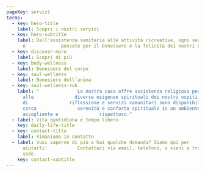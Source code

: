 ```yaml
---
pageKey: servizi
terms:
  - key: hero-title
    label: Scopri i nostri servizi
  - key: hero-subtitle
    label: Dall'assistenza sanitaria alle attività ricreative, ogni servizio
      è             pensato per il benessere e la felicità dei nostri ospiti.
  - key: discover-more
    label: Scopri di più
  - key: body-wellness
    label: Benessere del corpo
  - key: soul-wellness
    label: Benessere dell’anima
  - key: soul-wellness-sub
    label: "              La nostra casa offre assistenza religiosa per rispondere
      alle               diverse esigenze spirituali dei nostri ospiti. Momenti
      di               riflessione e servizi comunitari sono disponibili per chi
      cerca               serenità e conforto spirituale in un ambiente
      accogliente e               rispettoso."
  - label: Vita quotidiana e tempo libero
    key: daily-life-title
  - key: contact-title
    label: Rimaniamo in contatto
  - label: Vuoi saperne di più o hai qualche domanda? Siamo qui per
      aiutarti!           Contattaci via email, telefono, o vieni a trovarci in
      sede.
    key: contact-subtitle
---
```

